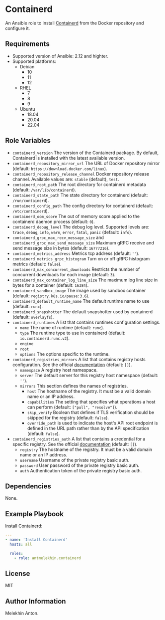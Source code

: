 Containerd
==========

An Ansible role to install [Containerd](https://github.com/containerd/containerd) from the Docker repository and configure it.

Requirements
------------

- Supported version of Ansible: 2.12 and highter.
- Supported platforms:
  - Debian
    - 10
    - 11
    - 12
  - RHEL
    - 7
    - 8
    - 9
  - Ubuntu
    - 18.04
    - 20.04
    - 22.04

Role Variables
--------------

- `containerd_version` The version of the Containerd package. By default, Containerd is installed with the latest available version.
- `containerd_repository_mirror_url` The URL of Docker repository mirror (default: `https://download.docker.com/linux`).
- `containerd_repository_release_channel` Docker repository release channel. Available values are: `stable` (default), `test`.
- `containerd_root_path` The root directory for containerd metadata (default: `/var/lib/containerd`).
- `containerd_state_path` The state directory for containerd (default: `/run/containerd`).
- `containerd_config_path` The config directory for containerd (default: `/etc/containerd`).
- `containerd_oom_score` The out of memory score applied to the containerd daemon process (default: `0`).
- `containerd_debug_level` The debug log level. Supported levels are: `trace`, `debug`, `info`, `warn`, `error`, `fatal`, `panic` (default: `info`).
- `containerd_grpc_max_recv_message_size` and `containerd_grpc_max_send_message_size` Maximum gRPC receive and send message size in bytes (default: `16777216`).
- `containerd_metrics_address` Metrics tcp address (default: `''`).
- `containerd_metrics_grpc_histogram` Turn on or off gRPC histogram metrics (default: `false`).
- `containerd_max_concurrent_downloads` Restricts the number of concurrent downloads for each image (default: `3`).
- `containerd_max_container_log_line_size` The maximum log line size in bytes for a container (default: `16384`).
- `containerd_sandbox_image` The image used by sandbox container (default: `registry.k8s.io/pause:3.6`).
- `containerd_default_runtime_name` The default runtime name to use (default: `runc`).
- `containerd_snapshotter` The default snapshotter used by containerd (default: `overlayfs`).
- `containerd_runtimes` A list that contains runtimes configuration settings.
  - `name` The name of runtime (default: `runc`).
  - `type` The runtime type to use in containerd (default: `io.containerd.runc.v2`).
  - `engine`
  - `root`
  - `options` The options specific to the runtime.
- `containerd_registries_mirrors` A list that contains registry hosts configuration. See the official [documentation](https://github.com/containerd/containerd/blob/main/docs/hosts.md) (default: `[]`).
  - `namespace` A registry host namespace.
  - `server` The default server for this registry host namespace (default: `''`).
  - `mirrors` This section defines the names of registries.
    - `host` The hostname of the registry. It must be a valid domain name or an IP address.
    - `capabilities` The setting that specifies what operations a host can perform (default: `["pull", "resolve"]`).
    - `skip_verify` Boolean that defines if TLS verification should be skipped for the registry (default: `false`).
    - `override_path` is used to indicate the host's API root endpoint is defined in the URL path rather than by the API specification (default: `false`).
- `containerd_registries_auth` A list that contains a credential for a specific registry. See the official [documentation](https://github.com/containerd/containerd/blob/main/docs/cri/registry.md#configure-registry-credentials) (default: `[]`).
  - `registry` The hostname of the registry. It must be a valid domain name or an IP address.
  - `username` Username of the private registry basic auth.
  - `password` User password of the private registry basic auth.
  - `auth` Authentication token of the private registry basic auth.

Dependencies
------------

None.

Example Playbook
----------------

Install Containerd:

```yaml
---
- name: 'Install Containerd'
  hosts: all

  roles:
    - role: antmelekhin.containerd
```

License
-------

MIT

Author Information
------------------

Melekhin Anton.
